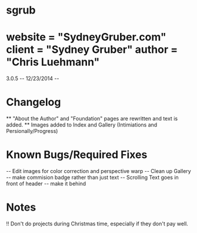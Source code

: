 sgrub
=====
__website__ = "SydneyGruber.com"
__client__ = "Sydney Gruber"
__author__ = "Chris Luehmann"
=====

3.0.5 -- 12/23/2014 -- 

Changelog
=========
** "About the Author" and "Foundation" pages are rewritten and text is added.
** Images added to Index and Gallery (Intimiations and Persionally/Progress)

Known Bugs/Required Fixes
=========================
-- Edit images for color correction and perspective warp
-- Clean up Gallery -- make commision badge rather than just text
-- Scrolling Text goes in front of header -- make it behind

Notes
=====

!! Don't do projects during Christmas time, especially if they don't pay well.